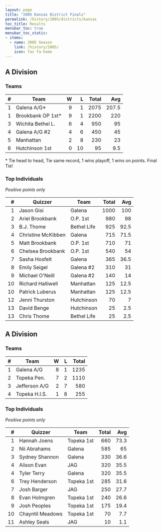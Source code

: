 ```yaml
---
layout: page
title: "2005 Kansas District Finals"
permalink: /history/2005/districts/kansas
toc_title: Results
menubar_toc: true
menubar_toc_static:
- items:
  - name: 2005 Season
    link: /history/2005/
    icon: fas fa-home
---
```


## A Division

### Teams

|    # | Team              |    W |    L | Total |   Avg |
| ---: | ----------------- | ---: | ---: | ----: | ----: |
|    1 | Galena A/G*       |    9 |    1 |  2075 | 207.5 |
|    1 | Brookbank OP 1st* |    9 |    1 |  2200 |   220 |
|    3 | Wichita Bethel L. |    6 |    4 |   950 |    95 |
|    4 | Galena A/G #2     |    4 |    6 |   450 |    45 |
|    5 | Manhattan         |    2 |    8 |   230 |    23 |
|    6 | Hutchinson 1st    |    0 |   10 |    95 |   9.5 |

\* Tie head to head, Tie same record, 1 wins playoff, 1 wins on points. Final Tie!

### Top Individuals

*Positive points only*

|    # | Quizzer            | Team        | Total |  Avg |
| ---: | ------------------ | ----------- | ----: | ---: |
|    1 | Jason Gisi         | Galena      |  1000 |  100 |
|    2 | Ariel Brookbank    | O.P. 1st    |   980 |   98 |
|    3 | B.J. Thome         | Bethel Life |   925 | 92.5 |
|    4 | Christine McKibben | Galena      |   715 | 71.5 |
|    5 | Matt Brookbank     | O.P. 1st    |   710 |   71 |
|    6 | Chelsea Brookbank  | O.P. 1st    |   540 |   54 |
|    7 | Sasha Hosfelt      | Galena      |   365 | 36.5 |
|    8 | Emily Seigel       | Galena #2   |   310 |   31 |
|    9 | Michael O'Neill    | Galena #2   |   140 |   14 |
|   10 | Richard Halliwell  | Manhattan   |   125 | 12.5 |
|   10 | Patrick Luberus    | Manhattan   |   125 | 12.5 |
|   12 | Jenni Thurston     | Hutchinson  |    70 |    7 |
|   13 | David Benge        | Hutchinson  |    25 |  2.5 |
|   13 | Chris Thome        | Bethel Life |    25 |  2.5 |

## A Division

### Teams

|    # | Team          |    W |    L | Total |
| ---: | ------------- | ---: | ---: | ----: |
|    1 | Galena A/G    |    8 |    1 |  1235 |
|    2 | Topeka Pen.   |    7 |    2 |  1110 |
|    3 | Jefferson A/G |    2 |    7 |   580 |
|    4 | Topeka H.I.S. |    1 |    8 |   255 |

### Top Individuals

*Positive points only*

|    # | Quizzer          | Team       | Total |  Avg |
| ---: | ---------------- | ---------- | ----: | ---: |
|    1 | Hannah Joens     | Topeka 1st |   660 | 73.3 |
|    2 | Nii Abrahams     | Galena     |   585 |   65 |
|    3 | Sydney Shannon   | Galena     |   330 | 36.6 |
|    4 | Alison Evan      | JAG        |   320 | 35.5 |
|    4 | Tyler Terry      | Galena     |   320 | 35.5 |
|    6 | Trey Henderson   | Topeka 1st |   285 | 31.6 |
|    7 | Josh Barger      | JAG        |   250 | 27.7 |
|    8 | Evan Holmgren    | Topeka 1st |   240 | 26.6 |
|    9 | Josh Peoples     | Topeka 1st |   175 | 19.4 |
|   10 | Chayntil Meadows | Topeka 1st |    70 |  7.7 |
|   11 | Ashley Seals     | JAG        |    10 |  1.1 |

